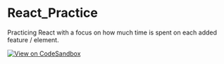 # React_Practice
Practicing React with a focus on how much time is spent on each added feature / element.

[![View on CodeSandbox](https://codesandbox.io/static/img/play-codesandbox.svg)](https://codesandbox.io/p/github/theblockchainarborist/React_Practice/draft/react_practice?readonly=1)




